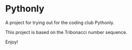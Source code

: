 # Pythonly
A project for trying out for the coding club Pythonly.

This project is based on the Tribonacci number sequence.

Enjoy!
